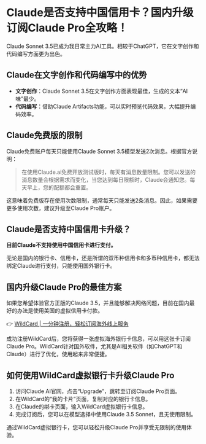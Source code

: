 # Claude是否支持中国信用卡？国内升级订阅Claude Pro全攻略！

Claude Sonnet 3.5已成为我日常主力AI工具。相较于ChatGPT，它在文字创作和代码编写方面更为出色。

## Claude在文字创作和代码编写中的优势

- **文字创作**：Claude Sonnet 3.5在文字创作方面表现最佳，生成的文本“AI味”最少。
- **代码编写**：借助Claude Artifacts功能，可以实时预览代码效果，大幅提升编码效率。

## Claude免费版的限制

Claude免费账户每天只能使用Claude Sonnet 3.5模型发送2次消息。根据官方说明：

> 在使用Claude.ai免费开放测试版时，每天有消息数量限制。您可以发送的消息数量会根据需求而变化，当您达到每日限额时，Claude会通知您。每天早上，您的配额都会重置。

这意味着免费版存在使用次数限制，通常每天只能发送2条消息。因此，如果需要更多使用次数，建议升级至Claude Pro账户。

## Claude是否支持中国信用卡升级？

**目前Claude不支持使用中国信用卡进行支付。**

无论是国内的银行卡、信用卡，还是所谓的双币种信用卡和多币种信用卡，都无法绑定Claude进行支付，只能使用国外银行卡。

## 国内升级Claude Pro的最佳方案

如果您希望体验官方正版的Claude 3.5，并且能够解决网络问题，目前在国内最好的办法是使用美国的虚拟信用卡付款。

👉 [WildCard | 一分钟注册，轻松订阅海外线上服务](https://bbtdd.com/WildCard)

成功注册WildCard后，您将获得一张虚拟海外银行卡信息，可以用这张卡订阅Claude Pro。WildCard针对国外软件，尤其是AI相关软件（如ChatGPT和Claude）进行了优化，使用起来非常便捷。

## 如何使用WildCard虚拟银行卡升级Claude Pro

1. 访问Claude AI官网，点击“Upgrade”，跳转至订阅Claude Pro页面。
2. 在WildCard的“我的卡片”页面，复制对应的银行卡信息。
3. 在Claude的绑卡页面，输入WildCard虚拟银行卡信息。
4. 完成订阅后，您可以在模型选择中使用Claude 3.5 Sonnet，且无使用限制。

通过WildCard虚拟银行卡，您可以轻松升级Claude Pro并享受无限制的使用体验。